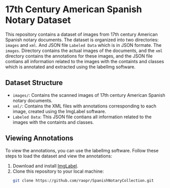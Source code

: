 # 17th Century American Spanish Notary Dataset

This repository contains a dataset of images from 17th century American Spanish notary documents. The dataset is organized into two directories: `images` and `xml`. And JSON file `Labeled Data` which is in JSON formate. The `images`.
Directory contains the actual images of the documents, and the `xml` directory contains the annotations for these images, and the JSON file contians all information related to the images with the containts and classes which is annotated and extracted using the labelImg software.

## Dataset Structure

- `images/`: Contains the scanned images of 17th century American Spanish notary documents.
- `xml/`: Contains the XML files with annotations corresponding to each image, created using the ImgLabel software.
- `Labeled Data`: This JSON file contians all information related to the images with the containts and classes.

## Viewing Annotations

To view the annotations, you can use the labelImg software. Follow these steps to load the dataset and view the annotations:

1. Download and install [ImgLabel](https://github.com/HumanSignal/labelImg).
2. Clone this repository to your local machine:
   ```bash
   git clone https://github.com/raopr/SpanishNotaryCollection.git
